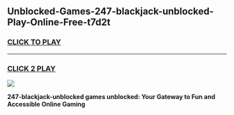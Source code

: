 
## Unblocked-Games-247-blackjack-unblocked-Play-Online-Free-t7d2t
<h3>
<a href="https://premium76.site?title=247-blackjack-unblocked&ref=26A">CLICK TO PLAY</a></h3>
<hr>

<h3>
<a href="https://premium76.site?title=247-blackjack-unblocked&ref=26A">CLICK 2 PLAY</a>
  
</h3>

<a href="https://premium76.site?title=247-blackjack-unblocked&ref=26A"><img src="https://clearcache.store/games.png"></a>


**247-blackjack-unblocked games unblocked: Your Gateway to Fun and Accessible Online Gaming**
